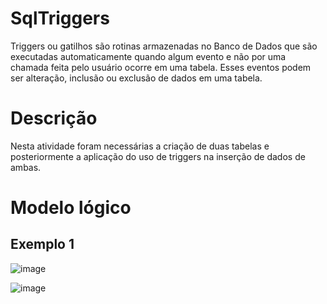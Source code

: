 # SqlTriggers
Triggers ou gatilhos são rotinas armazenadas no Banco de Dados que são executadas automaticamente quando algum evento e não por uma chamada feita pelo usuário ocorre em uma tabela. Esses eventos podem ser alteração, inclusão ou exclusão de dados em uma tabela.

# Descrição
Nesta atividade foram necessárias a criação de duas tabelas e posteriormente a aplicação do uso de triggers na inserção de dados de ambas.

# Modelo lógico
## Exemplo 1
![image](https://github.com/CaioHessel/SqlTriggers/assets/64332918/ce7b13c6-117d-49dd-a6b2-103ed9193dc7)

![image](https://github.com/CaioHessel/SqlTriggers/assets/64332918/32b2a3f3-5d99-4de8-8284-bdb9e9498f35)


